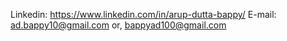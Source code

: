 Linkedin: https://www.linkedin.com/in/arup-dutta-bappy/
E-mail: ad.bappy10@gmail.com or,
        bappyad100@gmail.com
